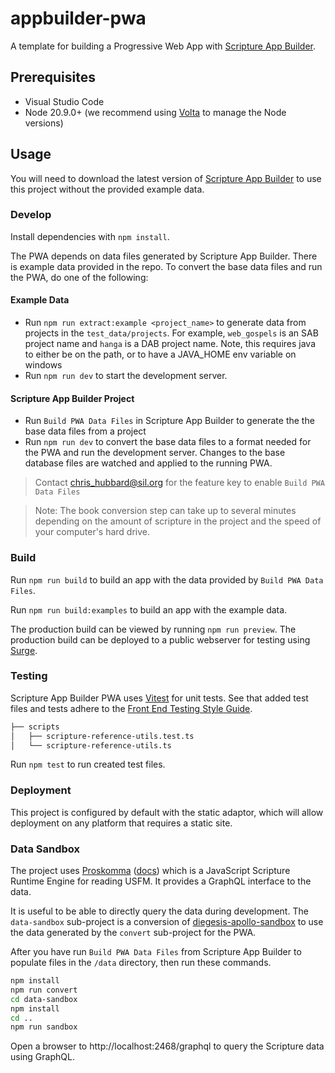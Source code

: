# appbuilder-pwa

A template for building a Progressive Web App with [Scripture App Builder](https://software.sil.org/scriptureappbuilder).

## Prerequisites

-   Visual Studio Code
-   Node 20.9.0+ (we recommend using [Volta](https://volta.sh) to manage the Node versions)

## Usage

You will need to download the latest version of [Scripture App Builder](https://software.sil.org/scriptureappbuilder/download/) to use this project without the provided example data.

### Develop

Install dependencies with `npm install`.

The PWA depends on data files generated by Scripture App Builder. There is example data provided in the repo. To convert the base data files and run the PWA, do one of the following:

#### Example Data

-   Run `npm run extract:example <project_name>` to generate data from projects in the `test_data/projects`. For example, `web_gospels` is an SAB project name and `hanga` is a DAB project name. Note, this requires java to either be on the path, or to have a JAVA_HOME env variable on windows
-   Run `npm run dev` to start the development server.

#### Scripture App Builder Project

-   Run `Build PWA Data Files` in Scripture App Builder to generate the the base data files from a project
-   Run `npm run dev` to convert the base data files to a format needed for the PWA and run the development server. Changes to the base database files are watched and applied to the running PWA.

> Contact [chris_hubbard@sil.org](mailto:chris_hubbard@sil.org) for the feature key to enable `Build PWA Data Files`

> Note: The book conversion step can take up to several minutes depending on the amount of scripture in the project and the speed of your computer's hard drive.

### Build

Run `npm run build` to build an app with the data provided by `Build PWA Data Files`.

Run `npm run build:examples` to build an app with the example data.

The production build can be viewed by running `npm run preview`.
The production build can be deployed to a public webserver for testing using [Surge](https://surge.sh).

### Testing

Scripture App Builder PWA uses [Vitest](https://vitest.dev/guide/) for unit tests. See that added test files and tests adhere to the [Front End Testing Style Guide](https://github.com/nikeshghimire77/unit-testing-styleguide).

```bash
├── scripts
│   ├── scripture-reference-utils.test.ts
│   └── scripture-reference-utils.ts
```

Run `npm test` to run created test files.

### Deployment

This project is configured by default with the static adaptor, which will allow deployment on any platform that requires a static site.

### Data Sandbox

The project uses [Proskomma](https://github.com/Proskomma/proskomma-core) ([docs](https://doc.proskomma.bible/en/latest/)) which is a JavaScript Scripture Runtime Engine for reading USFM. It provides a GraphQL interface to the data.

It is useful to be able to directly query the data during development. The `data-sandbox` sub-project is a conversion of [diegesis-apollo-sandbox](https://github.com/Proskomma/diegesis-apollo-sandbox) to use the data generated by the `convert` sub-project for the PWA.

After you have run `Build PWA Data Files` from Scripture App Builder to populate files in the `/data` directory, then run these commands.

```bash
npm install
npm run convert
cd data-sandbox
npm install
cd ..
npm run sandbox
```

Open a browser to http://localhost:2468/graphql to query the Scripture data using GraphQL.
